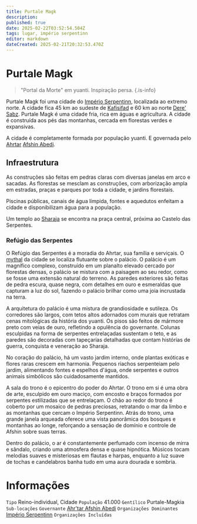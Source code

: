 ```yaml
---
title: Purtale Magk
description: 
published: true
date: 2025-02-22T03:52:54.504Z
tags: lugar, império serpentinn
editor: markdown
dateCreated: 2025-02-21T20:32:53.470Z
---
```


# Purtale Magk

> "Portal da Morte" em yuanti.
> Inspiração persa.
{.is-info}

Purtale Magk foi uma cidade do [Império Serpentinn](/faccoes/nacoes/imperio-serpentinn), localizada ao extremo norte. A cidade fica 45 km ao sudeste de [Kafisifad](/lugares/plano-material/drafeon/sudeste-de-drafeon/kafisifad) e 60 km ao norte [Dere' Sabz](/lugares/plano-material/drafeon/sudeste-de-drafeon/dere-sabz). Purtale Magk é uma cidade fria, rica em águas e agricultura. A cidade é construída aos pés das montanhas, cercada em florestas verdes e expansivas.

A cidade é completamente formada por população yuanti. E governada pelo [Ahrtar](/rankings-e-titulos/imperio-serpentinn/ahrtar) [Afshin Abedi](/individuos/ahrtar-afshin-abedi).

## Infraestrutura

As construções são feitas em pedras claras com diversas janelas em arco e sacadas. As florestas se mesclam as construções, com arborização ampla em estradas, praças e parques por toda a cidade, e jardins florestais.

Piscinas públicas, canais de água límpida, fontes e aquedutos enfeitam a cidade e disponibilizam água para a população.

Um templo ao [Sharaja](/rankings-e-titulos/imperio-serpentinn/sharaja) se encontra na praça central, próxima ao Castelo das Serpentes.

### Refúgio das Serpentes

O Refúgio das Serpentes é a moradia do Ahrtar, sua família e serviçais. O [mythal](/itens/mythal) da cidade se localiza flutuante sobre o palácio.  O palácio é um magnífico complexo, construído em um planalto elevado cercado por florestas densas, o palácio se mistura com a paisagem ao seu redor, como se fosse uma extensão natural do terreno. As paredes exteriores são feitas de pedra escura, quase negra, com detalhes em ouro e esmeraldas que capturam a luz do sol, fazendo o palácio brilhar como uma joia incrustada na terra.

A arquitetura do palácio é uma mistura de grandiosidade e sutileza. Os corredores são largos, com tetos altos adornados com murais que retratam cenas mitológicas da história dos yuanti. Os pisos são feitos de mármore preto com veias de ouro, refletindo a opulência do governante. Colunas esculpidas na forma de serpentes entrelaçadas sustentam o teto, e as paredes são decoradas com tapeçarias detalhadas que contam histórias de guerra, conquista e veneração ao Sharaja.

No coração do palácio, há um vasto jardim interno, onde plantas exóticas e flores raras crescem em harmonia. Pequenos riachos serpenteiam pelo jardim, alimentando fontes e espelhos d'água, onde serpentes e outros animais simbólicos são cuidadosamente mantidos.

A sala do trono é o epicentro do poder do Ahrtar. O trono em si é uma obra de arte, esculpido em ouro maciço, com encosto e braços formados por serpentes estilizadas que se entrelaçam. O chão ao redor do trono é coberto por um mosaico de pedras preciosas, retratando o mar da limbo e as montanhas que cercam o Império Serpentinn. Atrás do trono, uma grande janela arqueada oferece uma vista panorâmica dos bosques e montanhas ao longe, reforçando a sensação de domínio e controle de Afshin sobre suas terras.

Dentro do palácio, o ar é constantemente perfumado com incenso de mirra e sândalo, criando uma atmosfera densa e quase hipnótica. Músicos tocam melodias suaves e misteriosas em flautas e harpas, enquanto a luz suave de tochas e candelabros banha tudo em uma aura dourada e sombria.

# Informações
`Tipo` Reino-individual, Cidade
`População` 41.000
`Gentílico` Purtale-Magkia 
`Sub-locações` 
`Governante` [Ahr'tar Afshin Abedi](/individuos/ahrtar-afshin-abedi)
`Organizações Dominantes` [Império Serpentinn](/faccoes/nacoes/imperio-serpentinn)
`Organizações Incluídas`